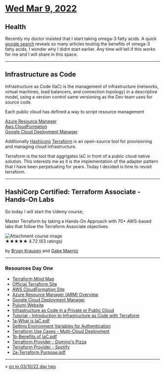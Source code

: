 # [Wed Mar 9, 2022](../../README.md) 

## Health

Recently my doctor insisted that I start taking omega-3 fatty acids. A quick [google search](https://www.google.com/search?q=omega+3+acid+benefits) reveals 
so many articles touting the benefits of omega-3 fatty acids, I wonder why I didnt start earlier. Any time will tell if this works for me and I will share in this space.

---

## Infrastructure as Code

Infrastructure as Code (IaC) is the management of infrastructure (networks, virtual machines, load balancers, and connection topology) in a descriptive model, using a version control same versioning as the Dev team uses for source code.

Each public cloud has defined a way to script resource management

[Azure Resource Manager]  
[Aws CloudFormation]  
[Google Cloud Deployment Manager]

Additionally [Hashicorp] [Terraform] is an open-source tool for provisioning and managing cloud infrastructure.

Terraform is the tool that aggrigates IaC in front of a public cloud native solution. This interests me as it is the implementation of the adapter pattern that I have been perpetuating for years. Today I decided is time to revisit terraform.  

---
## HashiCorp Certified: Terraform Associate - Hands-On Labs
So today I will start the Udemy course;  

Master Terraform by taking a Hands-On Approach with 70+ AWS-based labs that follow the Terraform Associate objectives

![Attachment course image](https://img-c.udemycdn.com/course/200_H/4254508_54c8_3.jpg)  
★★★★★ 4.72 (63 ratings)

by [Bryan Krausen](https://www.linkedin.com/in/btkrausen/) and [Gabe Maentz](https://www.linkedin.com/in/gabe-maentz/)  

---

### Resources Day One

* [Terraform Mind Map](../../topics/terraform/resources/Mindmap%2B-%2BTerraform%2BHands-On%2BLabs%2BCourse.pdf)
* [Official Terraform Site](https://www.terraform.io/)
* [AWS CloudFormation Site](https://aws.amazon.com/cloudformation/)
* [Azure Resource Manager (ARM) Overview](https://docs.microsoft.com/en-us/azure/azure-resource-manager/management/overview)
* [Google Cloud Deployment Manager](https://cloud.google.com/deployment-manager/docs)
* [Pulumi Website](https://www.pulumi.com/)
* [Infrastructure as Code in a Private or Public Cloud](https://www.hashicorp.com/blog/infrastructure-as-code-in-a-private-or-public-cloud)
* [Tutorial - Introduction to Infrastructure as Code with Terraform](https://learn.hashicorp.com/tutorials/terraform/infrastructure-as-code)
* [1a-What is IaC.pdf](../../topics/terraform/resources/1a-What%2Bis%2BIaC.pdf)
* [Setting Environment Variables for Authentication](https://docs.aws.amazon.com/cli/latest/userguide/cli-configure-envvars.html)
* [Terraform Use Cases - Multi-Cloud Deployment](https://www.terraform.io/intro/use-cases#multi-cloud-deployment)
* [1b-Benefits of IaC.pdf](../../topics/terraform/resources/1b-Benefits%2Bof%2BIaC.pdf)
* [Terraform Provider - Domino's Pizza](https://github.com/ndmckinley/terraform-provider-dominos)
* [Terraform Provider - Spotify](https://github.com/conradludgate/terraform-provider-spotify)
* [2a-Terraform Purpose.pdf](../../topics/terraform/resources/2a-Terraform%2BPurpose.pdf)  

---
&raquo; [on to 03/10/22 day two](../03Mar/10.md)


<!-- REFERENCES -->
[Azure Resource Manager]: https://docs.microsoft.com/en-us/azure/azure-resource-manager/management/overview
[Aws CloudFormation]: https://learn.hashicorp.com/collections/terraform/aws-get-started
[Google Cloud Deployment Manager]:https://cloud.google.com/deployment-manager/docs
[Hashicorp]:https://www.hashicorp.com/
[Terraform]:https://www.hashicorp.com/products/terraform
